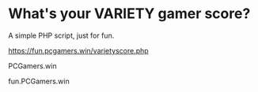 # What's your VARIETY gamer score?

A simple PHP script, just for fun.

https://fun.pcgamers.win/varietyscore.php

PCGamers.win

fun.PCGamers.win


